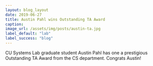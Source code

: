 ```yaml
---
layout: blog_layout
date: 2019-06-27
title: Austin Pahl wins Outstanding TA Award
caption:
image_url: /assets/img/posts/austin-ta.jpg
label_default: "lab" 
label_success: "blog"
---
```


CU Systems Lab graduate student Austin Pahl has one
a prestigious Outstanding TA Award from the CS department.
Congrats Austin!
